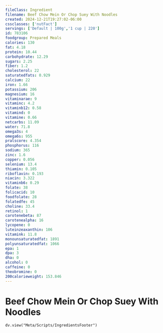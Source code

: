 ```yaml
---
fileClass: Ingredient
filename: Beef Chow Mein Or Chop Suey With Noodles
created: 2024-12-21T19:27:02-06:00
cssclasses: ['nutFact']
servings: ['Default | 100g','1 cup | 220']
id: 783106
foodgroup: Prepared Meals
calories: 130
fat: 4.18
protein: 10.44
carbohydrate: 12.29
sugars: 2.25
fiber: 1.2
cholesterol: 22
saturatedfats: 0.929
calcium: 22
iron: 1.66
potassium: 206
magnesium: 16
vitaminarae: 9
vitaminc: 4.2
vitaminb12: 0.58
vitamind: 0
vitamine: 0.66
netcarbs: 11.09
water: 71.8
omega3s: 4
omega6s: 955
pralscore: 4.354
phosphorus: 116
sodium: 365
zinc: 1.6
copper: 0.056
selenium: 13.4
thiamin: 0.105
riboflavin: 0.193
niacin: 3.322
vitaminb6: 0.29
folate: 38
folicacid: 10
foodfolate: 28
folatedfe: 45
choline: 33.4
retinol: 1
carotenebeta: 87
carotenealpha: 16
lycopene: 0
luteinzeaxanthin: 106
vitamink: 11.8
monounsaturatedfat: 1891
polyunsaturatedfat: 1066
epa: 1
dpa: 3
dha: 0
alcohol: 0
caffeine: 0
theobromine: 0
200calorieweight: 153.846
---
```


# Beef Chow Mein Or Chop Suey With Noodles

```dataviewjs
dv.view("Meta/Scripts/IngredientsFooter")
```